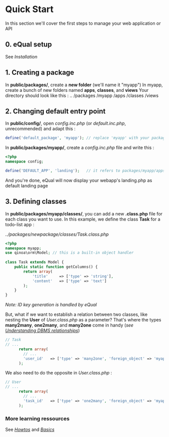 # Quick Start
In this section we'll cover the first steps to manage your web application or API



## 0. eQual setup
See *Installation*

## 1. Creating a package

In **public/packages/**, create a **new folder** (we'll name it "myapp")
In myapp, create a bunch of new folders named **apps**, **classes**, and **views**
Your directory should look like this :
  ..
  /packages
    /myapp
      /apps
      /classes
      /views



## 2. Changing default entry point
In **public/config/**, open *config.inc.php* (or *default.inc.php*, unrecommended) and adapt this :
```php
define('default_package', 'myapp');	// replace 'myapp' with your package's name
```
In **public/packages/myapp/**, create a *config.inc.php* file and write this :
```php
<?php
namespace config;

define('DEFAULT_APP', 'landing');	// it refers to packages/myapp/apps/landing.php
```
And you're done, eQual will now display your webapp's landing.php as default landing page



## 3. Defining classes

In **public/packages/myapp/classes/**, you can add a new **.class.php** file for each class you want to use. 
In this example, we define the class **Task** for a todo-list app :

*../packages/newpackage/classes/Task.class.php*

```php
<?php  
namespace myapp;
use qinoa\orm\Model; // this is a built-in object handler
    
class Task extends Model {
    public static function getColumns() {
        return array(
            'title'     => ['type' => 'string'],
            'content'   => ['type' => 'text']
        );
    }
}
```

*Note: ID key generation is handled by eQual*

But, what if we want to establish a relation between two classes, like nesting the **User** of *User.class.php* as a parameter?
That's where the types **many2many**, **one2many**, and **many2one** come in handy (*see [Understanding DBMS relationships](https://afteracademy.com/blog/what-are-the-different-types-of-relationships-in-dbms)*)

```php
// Task
// ...
      return array(
        // ...
        'user_id'	=> ['type' => 'many2one', 'foreign_object' => 'myapp\User']
      );
```

We also need to do the opposite in *User.class.php* :

```php
// User
// ...
      return array(
        // ...
        'task_id'	=> ['type' => 'one2many', 'foreign_object' => 'myapp\Task']
      );
```





### More learning ressources

See [*Howtos*](../Howtos/) and [*Basics*](../Basics/)